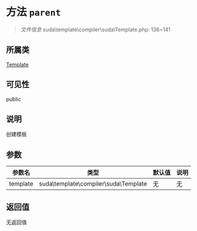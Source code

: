 # 方法 `parent`

> *文件信息* suda\template\compiler\suda\Template.php: 136~141

## 所属类 

[Template](../Template.md)

## 可见性

 public 

## 说明

创建模板

## 参数


| 参数名 | 类型 | 默认值 | 说明 |
|--------|-----|-------|-------|
| template |  suda\template\compiler\suda\Template | 无 | 无 |



## 返回值

无返回值
